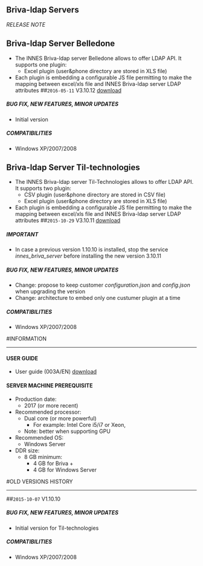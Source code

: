 ## Briva-ldap Servers
*RELEASE NOTE*

## Briva-ldap Server Belledone
- The INNES Briva-ldap server Belledone allows to offer LDAP API. It supports one plugin:
	- Excel plugin (user&phone directory are stored in XLS file)
- Each plugin is embedding a configurable JS file permitting to make the mapping between excel/xls file and INNES Briva-ldap server LDAP attributes
##`2016-05-11` V3.10.12 [download](https://github.com/innes-labs/archives/blob/main/downloads/briva-g3-ldap/briva_ldap_server_belledonne-nt_ia32-setup-3.10.12.exe)
##### **BUG FIX, NEW FEATURES, MINOR UPDATES**
- Initial version
##### **COMPATIBILITIES**
- Windows XP/2007/2008

## Briva-ldap Server Til-technologies
- The INNES Briva-ldap server Til-Technologies allows to offer LDAP API. It supports two plugin:
	- CSV plugin (user&phone directory are stored in CSV file)
	- Excel plugin (user&phone directory are stored in XLS file)
- Each plugin is embedding a configurable JS file permitting to make the mapping between excel/xls file and INNES Briva-ldap server LDAP attributes
##`2015-10-29` V3.10.11 [download](https://github.com/innes-labs/archives/blob/main/downloads/briva-g3-ldap/briva_ldap_server_tiltechnologies-nt_ia32-setup-3.10.11.exe)
##### **IMPORTANT**
- In case a previous version 1.10.10 is installed, stop the service *innes_briva_server* before installing the new version 3.10.11
##### **BUG FIX, NEW FEATURES, MINOR UPDATES**
- Change: propose to keep customer *configuration.json* and *config.json* when upgrading the version
- Change: architecture to embed only one custumer plugin at a time
##### **COMPATIBILITIES**
- Windows XP/2007/2008

#INFORMATION
***********************************************************************
#### **USER GUIDE**
- User guide (003A/EN) [download](https://github.com/innes-labs/archives/blob/main/downloads/briva-g3-ldap/briva_ldap_server-manual-003A_en.pdf)
#### **SERVER MACHINE PREREQUISITE**
- Production date:
	- 2017 (or more recent)
- Recommended processor:
	- Dual core (or more powerful)
		- For example: Intel Core i5/i7 or Xeon,
	- Note: better when supporting GPU
- Recommended OS:
	- Windows Server
- DDR size:
	- 8 GB minimum:
		- 4 GB for Briva +
		- 4 GB for Windows Server

#OLD VERSIONS HISTORY
*********************************************************************************************************

##`2015-10-07` V1.10.10
##### **BUG FIX, NEW FEATURES, MINOR UPDATES**
- Initial version for Til-technologies
##### **COMPATIBILITIES**
- Windows XP/2007/2008


